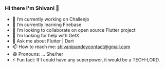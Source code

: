 ### Hi there I'm Shivani 👋




- 🔭 I’m currently working on Challenjo
- 🌱 I’m currently learning Firebase
- 👯 I’m looking to collaborate on open source Flutter project
- 🤔 I’m looking for help with GetX
- 💬 Ask me about Flutter | Dart
- 📫 How to reach me: shivanipandeycontact@gmail.com
- 😄 Pronouns: ... She/her
- ⚡ Fun fact: If I could have any superpower, it would be a TECH-LORD.
